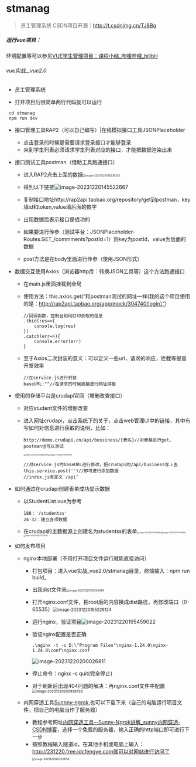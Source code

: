 # stmanag

> 员工管理系统
> CSDN项目开源：http://t.csdnimg.cn/TJ8Bq

##### 运行vue项目：

环境配置等可以参见[VUE学生管理项目：课程小结_哔哩哔哩_bilibili](https://www.bilibili.com/video/BV1TW4y1y7oa/?p=52&spm_id_from=pageDriver&vd_source=918d41e8ba793e0783a93d05f5e58d88)

###### vue实战__vue2.0

- 员工管理系统

- 打开项目后很简单两行代码就可以运行

```
 cd stmanag
 npm run dev
```

- 接口管理工具RAP2（可以自己编写）|在线模拟接口工具JSONPlaceholder

  - 点击登录的时候是需要请求登录接口才能够登录
  - 来到学生列表必须请求学生列表对应的接口，才能把数据渲染出来

- 接口测试工具postman（借助工具跑通接口）

  - 进入RAP2点击上面的数据<img src="http://fqtypora-test.oss-cn-chengdu.aliyuncs.com/fqtypora-testimage-20231220145236253.png" alt="image-20231220145236253" style="zoom:50%;" />

  - 得到以下链接![image-20231220145522667](http://fqtypora-test.oss-cn-chengdu.aliyuncs.com/fqtypora-testimage-20231220145522667.png)

  - 复制接口地址http://rap2api.taobao.org/repository/get到postman，key填id和token,value填后面的数字
  - 出现数据后表示接口是成功的
  - 如果要进行传参（测试平台：JSONPlaceholder-Routes.GET_/commments?postId=1）则key为postId，value为后面的数据
  - post方法是在body里面进行传参（使用JSON形式）

- 数据交互使用Axios（浏览器http库：转换JSON工具等）这个方法跑通接口

  - 在main.js里面挂载到全局

  - 使用方法：this.axios.get(“和postman测试的网址一样(我的这个项目使用的是：http://rap2api.taobao.org/app/mock/304740/login）”)

    ```
    //回调函数，控制台如何打印获取的信息
    .thid(res=>{
    	console.log(res)
    })
    .catch(err=>){
    	console.error(err)
    }
    ```

    

  - 至于Axios二次封装的意义：可以定义一些url，请求的响应，拦截等提高开发效率

    ```
    //在service.js进行封装
    baseURL:""//在请求的时候直接进行网址拼接
    ```

    

- 使用的存储平台是crudapi官网（增删改查接口）

  - 对应student文件的增删改查

  - 进入网址crudapi，点击系统下的关于，点击web管理UI中的链接，其中有写如何对信息进行获取的说明，比如：

    ```
    http://demo.crudapi.cn/api/bussiness/{表名}//对表格进行get，postman也可以测试
    ```

    <img src="http://fqtypora-test.oss-cn-chengdu.aliyuncs.com/fqtypora-testimage-20231220162623674.png" alt="image-20231220162623674" style="zoom:33%;" /><img src="http://fqtypora-test.oss-cn-chengdu.aliyuncs.com/fqtypora-testimage-20231220162610479.png" alt="image-20231220162610479" style="zoom:33%;" />

    ```
    //对service.js的baseURL进行修改，把crudapi的/api/business写上去
    this.service.post('')//即可进行添加数据
    //index.js有定义'/api’
    ```

    

- 如何通过在crudapi创建表单成功显示数据

  - 以StudentList.vue为参考

    ```
    188：'/studentss'
    24-32：建立各项数据
    ```

  - 在crudapi的主数据源上创建名为studentss的表单<img src="http://fqtypora-test.oss-cn-chengdu.aliyuncs.com/fqtypora-testimage-20231220173652054.png" alt="image-20231220173652054" style="zoom:33%;" /><img src="http://fqtypora-test.oss-cn-chengdu.aliyuncs.com/fqtypora-testimage-20231220173709086.png" alt="image-20231220173709086" style="zoom:33%;" /><img src="http://fqtypora-test.oss-cn-chengdu.aliyuncs.com/fqtypora-testimage-20231220173725583.png" alt="image-20231220173725583" style="zoom: 33%;" />

- 如何发布项目

  - nginx本地部署（不用打开项目文件运行就能直接访问）

    - 打包项目：进入vue实战_vue2.0/stmanag目录，终端输入：npm run build_
    - 出现dist文件夹<img src="http://fqtypora-test.oss-cn-chengdu.aliyuncs.com/fqtypora-testimage-20231220193528489.png" alt="image-20231220193528489" style="zoom: 50%;" />

    - 打开nginx.conf文件，把root后的内容换成dist路径，再修改端口（0-65535）<img src="http://fqtypora-test.oss-cn-chengdu.aliyuncs.com/fqtypora-testimage-20231220195229124.png" alt="image-20231220195229124" style="zoom: 80%;" />

    - 运行nginx，验证项目![image-20231220195459022](http://fqtypora-test.oss-cn-chengdu.aliyuncs.com/fqtypora-testimage-20231220195459022.png)

    - 验证nginx配置是否正确

      ```
      .\nginx -t -c D:\"Program Files"\nginx-1.24.0\nginx-1.24.0\conf\nginx.conf
      ```

      ![image-20231220200026811](http://fqtypora-test.oss-cn-chengdu.aliyuncs.com/fqtypora-testimage-20231220200026811.png)

    - 停止命令：nginx -s quit(完全停止)

    - 对于刷新后出现404问题的解决：再nginx.conf文件中配置<img src="http://fqtypora-test.oss-cn-chengdu.aliyuncs.com/fqtypora-testimage-20231220200938724.png" alt="image-20231220200938724" style="zoom: 67%;" />

  - 内网穿透工具[Sunnny-ngrok](https://www.ngrok.cc/user.html),也可以下载下来（自己的电脑运行项目文件，把自己的电脑当作了服务器）

    - 教程参考网址[内网穿透工具--Sunny-Ngrok讲解_sunny内网穿透-CSDN博客](https://blog.csdn.net/weixin_44563573/article/details/120907527)，选择一个免费的服务器，输入正确的http端口即可进行下一步
    - 按照教程输入隧道id，在其他手机或电脑上输入：http://231220.free.idcfengye.com就可以对网站进行访问了<img src="http://fqtypora-test.oss-cn-chengdu.aliyuncs.com/fqtypora-testimage-20231220203339156.png" alt="image-20231220203339156" style="zoom: 50%;" />
